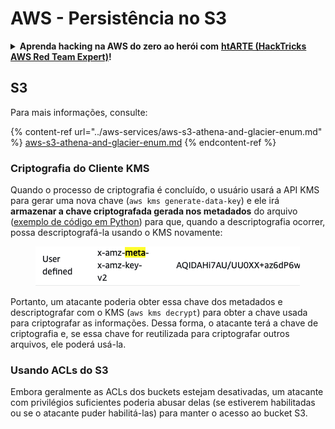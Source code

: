 # AWS - Persistência no S3

<details>

<summary><strong>Aprenda hacking na AWS do zero ao herói com</strong> <a href="https://training.hacktricks.xyz/courses/arte"><strong>htARTE (HackTricks AWS Red Team Expert)</strong></a><strong>!</strong></summary>

Outras maneiras de apoiar o HackTricks:

* Se você deseja ver sua **empresa anunciada no HackTricks** ou **baixar o HackTricks em PDF**, verifique os [**PLANOS DE ASSINATURA**](https://github.com/sponsors/carlospolop)!
* Adquira o [**swag oficial PEASS & HackTricks**](https://peass.creator-spring.com)
* Descubra [**A Família PEASS**](https://opensea.io/collection/the-peass-family), nossa coleção exclusiva de [**NFTs**](https://opensea.io/collection/the-peass-family)
* **Junte-se ao** 💬 [**grupo Discord**](https://discord.gg/hRep4RUj7f) ou ao [**grupo telegram**](https://t.me/peass) ou **siga-nos** no **Twitter** 🐦 [**@hacktricks\_live**](https://twitter.com/hacktricks\_live)**.**
* **Compartilhe seus truques de hacking enviando PRs para os** [**HackTricks**](https://github.com/carlospolop/hacktricks) e [**HackTricks Cloud**](https://github.com/carlospolop/hacktricks-cloud) repositórios do github.

</details>

## S3

Para mais informações, consulte:

{% content-ref url="../aws-services/aws-s3-athena-and-glacier-enum.md" %}
[aws-s3-athena-and-glacier-enum.md](../aws-services/aws-s3-athena-and-glacier-enum.md)
{% endcontent-ref %}

### Criptografia do Cliente KMS

Quando o processo de criptografia é concluído, o usuário usará a API KMS para gerar uma nova chave (`aws kms generate-data-key`) e ele irá **armazenar a chave criptografada gerada nos metadados** do arquivo ([exemplo de código em Python](https://aioboto3.readthedocs.io/en/latest/cse.html#how-it-works-kms-managed-keys)) para que, quando a descriptografia ocorrer, possa descriptografá-la usando o KMS novamente:

<figure><img src="../../../.gitbook/assets/image (226).png" alt=""><figcaption></figcaption></figure>

Portanto, um atacante poderia obter essa chave dos metadados e descriptografar com o KMS (`aws kms decrypt`) para obter a chave usada para criptografar as informações. Dessa forma, o atacante terá a chave de criptografia e, se essa chave for reutilizada para criptografar outros arquivos, ele poderá usá-la.

### Usando ACLs do S3

Embora geralmente as ACLs dos buckets estejam desativadas, um atacante com privilégios suficientes poderia abusar delas (se estiverem habilitadas ou se o atacante puder habilitá-las) para manter o acesso ao bucket S3.
